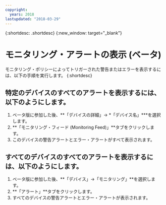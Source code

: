 ```yaml
---
copyright:
  years: 2018
lastupdated: "2018-03-29"
---
```


{:shortdesc: .shortdesc}
{:new_window: target="_blank"}

# モニタリング・アラートの表示 (ベータ)
モニタリング・ポリシーによってトリガーされた警告またはエラーを表示するには、以下の手順を実行します。
{:shortdesc} 

## 特定のデバイスのすべてのアラートを表示するには、以下のようにします。
 1. ベータ版に参加した後、**「デバイスの詳細」-> *「デバイス名」***を選択します。 
 2. **「モニタリング・フィード (Monitoring Feed)」**タブをクリックします。
 3. このデバイスの警告アラートとエラー・アラートがすべて表示されます。
 
## すべてのデバイスのすべてのアラートを表示するには、以下のようにします。
 1. ベータ版に参加した後、**「デバイス」->「モニタリング」**を選択します。 
 2. **「アラート」**タブをクリックします。
 3. すべてのデバイスの警告アラートとエラー・アラートが表示されます。
